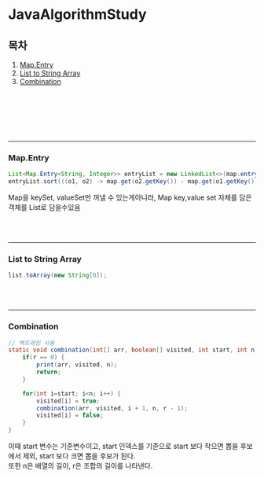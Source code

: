 # JavaAlgorithmStudy
## 목차
1. [Map.Entry](#mapentry)
2. [List to String Array](#list-to-string-array)
3. [Combination](#combination)



<br><br><br><br><br>
<hr>

### Map.Entry
```java
List<Map.Entry<String, Integer>> entryList = new LinkedList<>(map.entrySet());
entryList.sort(((o1, o2) -> map.get(o2.getKey()) - map.get(o1.getKey())));
```
Map을 keySet, valueSet만 꺼낼 수 있는게아니라, Map key,value set 자체를 담은 객체를 List로 담을수있음

<br><br>
<hr>

### List to String Array
```java
list.toArray(new String[0]);
```
<br><br>
<hr>

### Combination
```java
// 백트래킹 사용
static void combination(int[] arr, boolean[] visited, int start, int n, int r) {
    if(r == 0) {
        print(arr, visited, n);
        return;
    } 

    for(int i=start; i<n; i++) {
        visited[i] = true;
        combination(arr, visited, i + 1, n, r - 1);
        visited[i] = false;
    }
}
```
이때 start 변수는 기준변수이고, start 인덱스를 기준으로 start 보다 작으면 뽑을 후보에서 제외, start 보다 크면 뽑을 후보가 된다.   
또한 n은 배열의 길이, r은 조합의 길이를 나타낸다.
